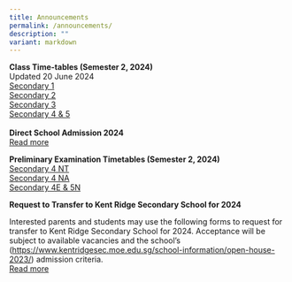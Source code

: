 ```yaml
---
title: Announcements
permalink: /announcements/
description: ""
variant: markdown
---
```

**Class Time-tables (Semester 2, 2024)** <br>
Updated 20 June 2024 <br>
[Secondary 1](/files/2024_Semester_2_Timetable_Secondary_1.pdf)<br>
[Secondary 2](/files/2024_Semester_2_Timetable_Secondary_2.pdf)<br>
[Secondary 3](/files/2024_Semester_2_Timetable_Secondary_3.pdf)<br>
[Secondary 4 &amp; 5](/files/2024_Semester_2_Timetable_Secondary_4_5.pdf)
<br>
<br>
**Direct School Admission 2024**<br>
 [Read more](https://kentridgesec.moe.edu.sg/school-information/direct-school-admission-2024/)

**Preliminary Examination Timetables (Semester 2, 2024)**<br>
[Secondary 4 NT](/files/Sec_4N_T__Prelim_Timetable.pdf) <br>
[Secondary 4 NA](/files/Sec_4N_A__Prelim_Timetable.pdf)<br>
[Secondary 4E &amp; 5N](/files/Sec_4E_5N_Prelim_Timetable.pdf)

**Request to Transfer to Kent Ridge Secondary School for 2024**

Interested parents and students may use the following forms to request for transfer to Kent Ridge Secondary School for 2024. 
Acceptance will be subject to available vacancies and the school’s (https://www.kentridgesec.moe.edu.sg/school-information/open-house-2023/) admission criteria. <br> [Read more](https://kentridgesec.moe.edu.sg/school-information/transfer-in/)